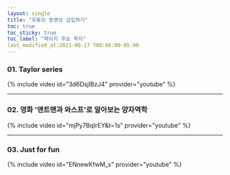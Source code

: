 ```yaml
---
layout: single
title: "유튜브 동영상 삽입하기"
toc: true
toc_sticky: true
toc_label: "페이지 주요 목차"
last_modified_at:2021-06-17 T08:06:00-05:00
---
```


### 01. Taylor series
{% include video id="3d6DsjIBzJ4" provider="youtube" %}

---

### 02. 영화 '앤트맨과 와스프'로 알아보는 양자역학
{% include video id="mjPy7BqIrEY&t=1s" provider="youtube" %}

---

### 03. Just for fun
{% include video id="ENnewKfwM_s" provider="youtube" %}
